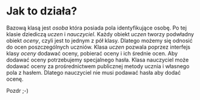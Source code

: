 # Jak to działa?
Bazową klasą jest *_osoba_* która posiada pola identyfikujące osobę. Po tej klasie dziediczą *_uczen_* i *_nauczyciel_*. Każdy obiekt *_uczen_* tworzy podwładny obiekt *_oceny_*, czyli jest to jednym z pół klasy. Dlatego możemy się odnosić do ocen poszczególnych uczniów. Klasa *_uczen_* pozwala poprzez interfejs klasy *_oceny_* dodawać oceny, pobierać oceny i ich średnie ocen. Aby dodawać oceny potrzebujemy specjalnego hasła. Klasa nauczyciel może dodawać oceny za prośrednictwem publicznej metody ucznia i własnego pola z hasłem. Dlatego nauczyciel nie musi podawać hasła aby dodać ocenę.

Pozdr ;-)
